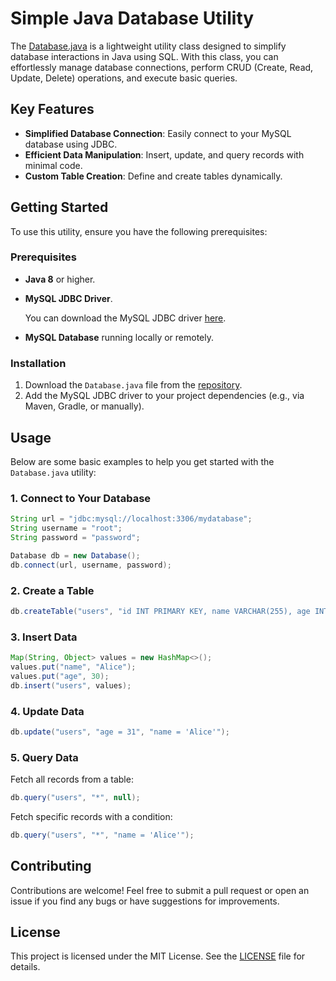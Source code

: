 
# Simple Java Database Utility

The [Database.java](https://github.com/u7k1/database/blob/main/Database.java) is a lightweight utility class designed to simplify database interactions in Java using SQL. With this class, you can effortlessly manage database connections, perform CRUD (Create, Read, Update, Delete) operations, and execute basic queries.

## Key Features
- **Simplified Database Connection**: Easily connect to your MySQL database using JDBC.
- **Efficient Data Manipulation**: Insert, update, and query records with minimal code.
- **Custom Table Creation**: Define and create tables dynamically.

## Getting Started

To use this utility, ensure you have the following prerequisites:

### Prerequisites
- **Java 8** or higher.
- **MySQL JDBC Driver**.
  
  You can download the MySQL JDBC driver [here](https://dev.mysql.com/downloads/connector/j/).
  
- **MySQL Database** running locally or remotely.

### Installation

1. Download the `Database.java` file from the [repository](https://github.com/u7k1/database/blob/main/Database.java).
2. Add the MySQL JDBC driver to your project dependencies (e.g., via Maven, Gradle, or manually).

## Usage

Below are some basic examples to help you get started with the `Database.java` utility:

### 1. Connect to Your Database

```java
String url = "jdbc:mysql://localhost:3306/mydatabase";
String username = "root";
String password = "password";

Database db = new Database();
db.connect(url, username, password);
```

### 2. Create a Table

```java
db.createTable("users", "id INT PRIMARY KEY, name VARCHAR(255), age INT");
```

### 3. Insert Data

```java
Map(String, Object> values = new HashMap<>();
values.put("name", "Alice");
values.put("age", 30);
db.insert("users", values);
```

### 4. Update Data

```java
db.update("users", "age = 31", "name = 'Alice'");
```

### 5. Query Data

Fetch all records from a table:

```java
db.query("users", "*", null);
```

Fetch specific records with a condition:

```java
db.query("users", "*", "name = 'Alice'");
```

## Contributing

Contributions are welcome! Feel free to submit a pull request or open an issue if you find any bugs or have suggestions for improvements.

## License

This project is licensed under the MIT License. See the [LICENSE](https://github.com/u7k1/database/blob/main/LICENSE) file for details.
